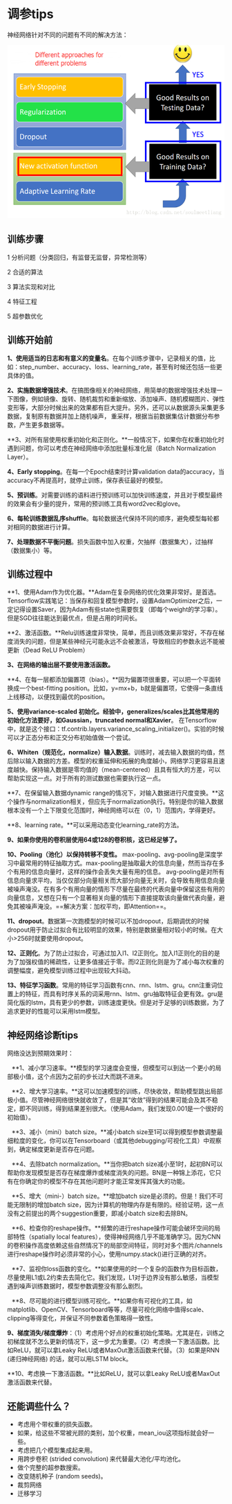 # 调参tips

神经网络针对不同的问题有不同的解决方法： 

<img src=".\img\adjust.png" height="400px">

## 训练步骤

1 分析问题（分类回归，有监督无监督，异常检测等） 

2 合适的算法 

3 算法实现和对比 

4 特征工程 

5 超参数优化 



## 训练开始前

**1、使用适当的日志和有意义的变量名**。在每个训练步骤中，记录相关的值，比如：step_number、accuracy、loss、learning_rate，甚至有时候还包括一些更具体的值。

**2、实施数据增强技术**。在搞图像相关的神经网络，用简单的数据增强技术处理一下图像，例如镜像、旋转、随机裁剪和重新缩放、添加噪声、随机模糊图片、弹性变形等，大部分时候出来的效果都有巨大提升。另外，还可以从数据源头采集更多数据，复制原有数据并加上随机噪声， 重采样，根据当前数据集估计数据分布参数，产生更多数据等。

**3、对所有层使用权重初始化和正则化。**一般情况下，如果你在权重初始化时遇到问题，你可以考虑在神经网络中添加批量标准化层（Batch Normalization Layer）。 

**4、Early stopping**。在每一个Epoch结束时计算validation data的accuracy，当accuracy不再提高时，就停止训练，保存表征最好的模型。 

**5、预训练**。对需要训练的语料进行预训练可以加快训练速度，并且对于模型最终的效果会有少量的提升，常用的预训练工具有word2vec和glove。 

**6、每轮训练数据乱序shuffle**。每轮数据迭代保持不同的顺序，避免模型每轮都对相同的数据进行计算。 

**7、处理数据不平衡问题**。损失函数中加入权重，欠抽样（数据集大），过抽样（数据集小）等。



## 训练过程中

**1、使用Adam作为优化器。**Adam在复杂网络的优化效果非常好。是首选。Tensorflow实践笔记：当保存和回复模型参数时，设置AdamOptimizer之后，一定记得设置Saver，因为Adam有些state也需要恢复（即每个weight的学习率）。 但是SGD往往能达到最优点，但是占用的时间长。

**2、激活函数。**Relu训练速度非常快，简单，而且训练效果非常好，不存在梯度消失的问题，但是某些神经元可能永远不会被激活，导致相应的参数永远不能被更新（Dead ReLU Problem）

**3、在网络的输出层不要使用激活函数。** 

**4、在每一层都添加偏置项（bias）。**因为偏置项很重要，可以把一个平面转换成一个best-fitting position。比如，y=mx+b，b就是偏置项，它使得一条直线上线移动，以便找到最优的position。 

**5、使用variance-scaled 初始化。**经验中，generalizes/scales比其他常用的初始化方法要好，如Gaussian，truncated normal和**Xavier**。 在Tensorflow中，就是这个接口：tf.contrib.layers.variance_scaling_initializer()。实验的时候可以才正态分布和正交分布初始值做一个尝试。 

**6、Whiten（规范化，normalize）输入数据**。训练时，减去输入数据的均值，然后除以输入数据的方差。模型的权重延伸和拓展的角度越小，网络学习更容易且速度越快。保持输入数据是零均值的（mean-centered）且具有恒大的方差，可以帮助实现这一点。对于所有的测试数据也需要执行这一点。 

**7、在保留输入数据dynamic range的情况下，对输入数据进行尺度变换。**这个操作与normalization相关，但应先于normalization执行。特别是你的输入数据根本没有一个上下限变化范围时，神经网络可以在（0，1）范围内，学得更好。 

**8、learning rate。**可以采用动态变化learning_rate的方法。

**9、如果你使用的卷积层使用64或128的卷积核，这已经足够了。**

**10、Pooling（池化）以保持转移不变性。** max-pooling、avg-pooling是深度学习中最常用的特征抽取方式。max-pooling是抽取最大的信息向量，然而当存在多个有用的信息向量时，这样的操作会丢失大量有用的信息。 avg-pooling是对所有信息向量求平均，当仅仅部分向量相关而大部分向量无关时，会导致有用信息向量被噪声淹没。在有多个有用向量的情形下尽量在最终的代表向量中保留这些有用的向量信息，又想在只有一个显著相关向量的情形下直接提取该向量做代表向量，避免其被噪声淹没。==解决方案：加权平均，即Attention==。  

**11、dropout**。数据第一次跑模型的时候可以不加dropout，后期调优的时候dropout用于防止过拟合有比较明显的效果，特别是数据量相对较小的时候。在大小>256时就要使用dropout。

**12、正则化**。为了防止过拟合，可通过加入l1、l2正则化。加入l1正则化的目的是为了加强权值的稀疏性，让更多值接近于零。而l2正则化则是为了减小每次权重的调整幅度，避免模型训练过程中出现较大抖动。 

**13、特征学习函数**。常用的特征学习函数有cnn、rnn、lstm、gru。cnn注重词位置上的特征，而具有时序关系的词采用rnn、lstm、gru抽取特征会更有效。gru是简化版的lstm，具有更少的参数，训练速度更快。但是对于足够的训练数据，为了追求更好的性能可以采用lstm模型。 



## **神经网络诊断tips**

网络没达到预期效果时：

    **1、减小学习速率。**模型的学习速度会变慢，但模型可以到达一个更小的局部极小值，这个点因为之前的步长过大而跳不进来。 

    **2、增大学习速率。**这可以加速模型的训练，尽快收敛，帮助模型跳出局部极小值。尽管神经网络很快就收敛了，但是其“收敛”得到的结果可能会及其不稳定，即不同训练，得到结果差别很大。（使用Adam，我们发现0.001是一个很好的初始值）。 

    **3、减小（mini）batch size。**减小batch size至1可以得到模型参数调整最细粒度的变化，你可以在Tensorboard（或其他debugging/可视化工具）中观察到，确定梯度更新是否存在问题。 

    **4、去除batch normalization。**当你把batch size减小至1时，起初BN可以帮助你发现模型是否存在梯度爆炸或梯度消失的问题。BN是一种锦上添花，它只有在你确定你的模型不存在其他问题时才能正常发挥其强大的功能。 

    **5、增大（mini-）batch size。**增加batch size是必须的。但是！我们不可能无限制的增加batch size，因为计算机的物理内存是有限的。经验证明，这一点没有之前提出的两个suggestion重要，即减小batch size和去除BN。 

    **6、检查你的reshape操作。**频繁的进行reshape操作可能会破环空间的局部特性（spatially local features），使得神经网络几乎不能准确学习。因为CNN的卷积操作高度依赖这些自然情况下的局部空间特征，同时对多个图片/channels进行reshape操作时必须非常的小心，使用numpy.stack()进行正确的对齐。 

    **7、监视你loss函数的变化。**如果使用的时一个复杂的函数作为目标函数，尽量使用L1或L2约束去去简化它。我们发现，L1对于边界没有那么敏感，当模型遇到噪声训练数据时，模型参数调整没有那么剧烈。 

    **8、尽可能的进行模型训练可视化。**如果你有可视化的工具，如matplotlib、OpenCV、Tensorboard等等，尽量可视化网络中值得scale、clipping等得变化，并保证不同参数着色策略得一致性。 

  **9、梯度消失/梯度爆炸**：（1）考虑用个好点的权重初始化策略。尤其是在，训练之初梯度就不怎么更新的情况下，这一步尤为重要。（2）考虑换一下激活函数。比如ReLU，就可以拿Leaky ReLU或者MaxOut激活函数来代替。（3）如果是RNN (递归神经网络) 的话，就可以用LSTM block。 

**10、考虑换一下激活函数。**比如ReLU，就可以拿Leaky ReLU或者MaxOut激活函数来代替。 



## **还能调些什么？** 

- 考虑用个带权重的损失函数。 
- 如果，给这些不常被光顾的类别，加个权重，mean_iou这项指标就会好一些。 
- 考虑把几个模型集成起来用。 
- 用跨步卷积 (strided convolution) 来代替最大池化/平均池化。 
- 做个完整的超参数搜索。
- 改变随机种子 (random seeds)。 
- 裁剪网络
- 迁移学习